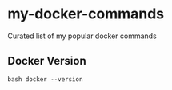 # my-docker-commands
Curated list of my popular docker commands

## Docker Version
``bash
  docker --version
``
